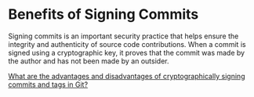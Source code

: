 # Benefits of Signing Commits

Signing commits is an important security practice that helps ensure the integrity and authenticity of source code contributions. When a commit is signed using a cryptographic key, it proves that the commit was made by the author and has not been made by an outsider.

[What are the advantages and disadvantages of cryptographically signing commits and tags in Git?](https://softwareengineering.stackexchange.com/questions/212192/what-are-the-advantages-and-disadvantages-of-cryptographically-signing-commits-a)
